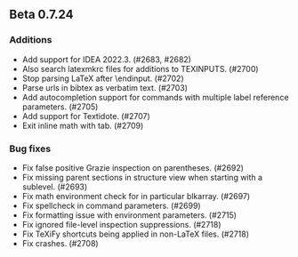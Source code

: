 ## Beta 0.7.24


### Additions
* Add support for IDEA 2022.3. (#2683, #2682)
* Also search latexmkrc files for additions to TEXINPUTS. (#2700)
* Stop parsing LaTeX after \endinput. (#2702)
* Parse urls in bibtex as verbatim text. (#2703)
* Add autocompletion support for commands with multiple label reference parameters. (#2705)
* Add support for Textidote. (#2707)
* Exit inline math with tab. (#2709)

### Bug fixes
* Fix false positive Grazie inspection on parentheses. (#2692)
* Fix missing parent sections in structure view when starting with a sublevel. (#2693)
* Fix math environment check for in particular blkarray. (#2697)
* Fix spellcheck in command parameters. (#2699)
* Fix formatting issue with environment parameters. (#2715)
* Fix ignored file-level inspection suppressions. (#2718)
* Fix TeXiFy shortcuts being applied in non-LaTeX files. (#2718)
* Fix crashes. (#2708)
